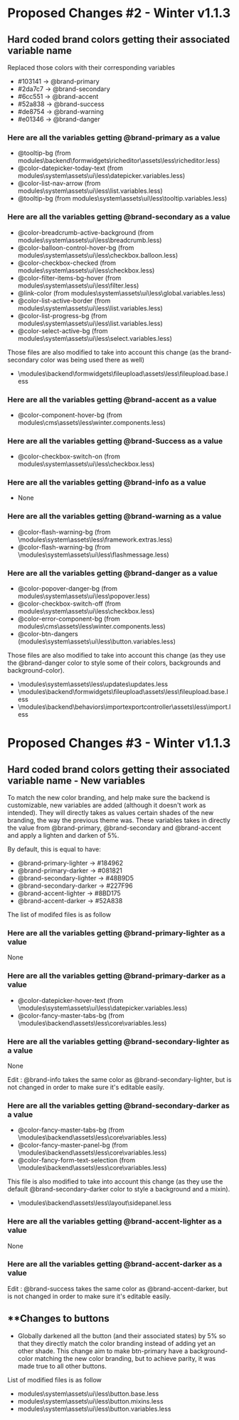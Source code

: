# **Proposed Changes #2 - Winter v1.1.3**

## **Hard coded brand colors getting their associated variable name**

Replaced those colors with their corresponding variables

* #103141 -> @brand-primary
* #2da7c7 -> @brand-secondary
* #6cc551 -> @brand-accent
* #52a838 -> @brand-success
* #de8754 -> @brand-warning
* #e01346 -> @brand-danger

### **Here are all the variables getting @brand-primary as a value**

* @tooltip-bg                           (from modules\backend\formwidgets\richeditor\assets\less\richeditor.less)
* @color-datepicker-today-text          (from modules\system\assets\ui\less\datepicker.variables.less)
* @color-list-nav-arrow                 (from modules\system\assets\ui\less\list.variables.less)
* @tooltip-bg                           (from modules\system\assets\ui\less\tooltip.variables.less)

### **Here are all the variables getting @brand-secondary as a value**

* @color-breadcrumb-active-background   (from modules\system\assets\ui\less\breadcrumb.less)
* @color-balloon-control-hover-bg       (from modules\system\assets\ui\less\checkbox.balloon.less)
* @color-checkbox-checked               (from modules\system\assets\ui\less\checkbox.less)
* @color-filter-items-bg-hover          (from modules\system\assets\ui\less\filter.less)
* @link-color                           (from modules\system\assets\ui\less\global.variables.less)
* @color-list-active-border             (from modules\system\assets\ui\less\list.variables.less)
* @color-list-progress-bg               (from modules\system\assets\ui\less\list.variables.less)
* @color-select-active-bg               (from modules\system\assets\ui\less\select.variables.less)

Those files are  also modified to take into account this change (as the brand-secondary color was being used there as well)

* \modules\backend\formwidgets\fileupload\assets\less\fileupload.base.less

### **Here are all the variables getting @brand-accent as a value**

* @color-component-hover-bg             (from modules\cms\assets\less\winter.components.less)

### **Here are all the variables getting @brand-Success as a value**

* @color-checkbox-switch-on             (from modules\system\assets\ui\less\checkbox.less)

### **Here are all the variables getting @brand-info as a value**

* None

### **Here are all the variables getting @brand-warning as a value**

* @color-flash-warning-bg               (from \modules\system\assets\less\framework.extras.less)
* @color-flash-warning-bg               (from \modules\system\assets\ui\less\flashmessage.less)

### **Here are all the variables getting @brand-danger as a value**

* @color-popover-danger-bg              (from modules\system\assets\ui\less\popover.less)
* @color-checkbox-switch-off            (from modules\system\assets\ui\less\checkbox.less)
* @color-error-component-bg             (from modules\cms\assets\less\winter.components.less)
* @color-btn-dangers                    (modules\system\assets\ui\less\button.variables.less)

Those files are also modified to take into account this change (as they use the @brand-danger color to style some of their colors, backgrounds and background-color).

* \modules\system\assets\less\updates\updates.less
* \modules\backend\formwidgets\fileupload\assets\less\fileupload.base.less
* \modules\backend\behaviors\importexportcontroller\assets\less\import.less


# **Proposed Changes #3 - Winter v1.1.3**

## **Hard coded brand colors getting their associated variable name - New variables**

To match the new color branding, and help make sure the backend is customizable, new variables are added (although it doesn't work as intended). They will directly takes as values certain shades of the new branding, the way the previous theme was.
These variables takes in directly the value from @brand-primary, @brand-secondary and @brand-accent and apply a lighten and darken of 5%.

By default, this is equal to have: 
* @brand-primary-lighter  -> #184962
* @brand-primary-darker -> #081821
* @brand-secondary-lighter -> #48B9D5
* @brand-secondary-darker -> #227F96
* @brand-accent-lighter -> #8BD175
* @brand-accent-darker -> #52A838

The list of modifed files is as follow

### **Here are all the variables getting @brand-primary-lighter as a value**

None

### **Here are all the variables getting @brand-primary-darker as a value**

* @color-datepicker-hover-text          (from \modules\system\assets\ui\less\datepicker.variables.less)
* @color-fancy-master-tabs-bg           (from \modules\backend\assets\less\core\variables.less)


### **Here are all the variables getting @brand-secondary-lighter as a value**

None

Edit : @brand-info takes the same color as @brand-secondary-lighter, but is not changed in order to make sure it's editable easily.

### **Here are all the variables getting @brand-secondary-darker as a value**

* @color-fancy-master-tabs-bg           (from \modules\backend\assets\less\core\variables.less)
* @color-fancy-master-panel-bg          (from \modules\backend\assets\less\core\variables.less)
* @color-fancy-form-text-selection      (from \modules\backend\assets\less\core\variables.less)

This file is also modified to take into account this change (as they use the default @brand-secondary-darker color to style a background and a mixin).

* \modules\backend\assets\less\layout\sidepanel.less

### **Here are all the variables getting @brand-accent-lighter as a value**

None

### **Here are all the variables getting @brand-accent-darker as a value**

Edit : @brand-success takes the same color as @brand-accent-darker, but is not changed in order to make sure it's editable easily.

## **Changes to buttons

* Globally darkened all the button (and their associated states) by 5%  so that they directly match the color branding instead of adding yet an other shade. 
This change aim to make btn-primary have a background-color matching the new color branding, but to achieve parity, it was made true to all other buttons.

List of modified files is as follow 
* modules\system\assets\ui\less\button.base.less
* modules\system\assets\ui\less\button.mixins.less
* modules\system\assets\ui\less\button.variables.less